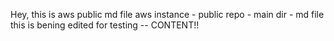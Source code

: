 Hey, this is aws public md file
aws instance - public repo - main dir - md file
this is bening edited for testing -- CONTENT!!
